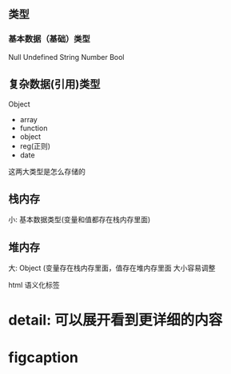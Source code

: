 ## 类型

### 基本数据（基础）类型
Null
Undefined
String
Number
Bool

## 复杂数据(引用)类型

Object
  - array
  - function
  - object
  - reg(正则)
  - date

这两大类型是怎么存储的


## 栈内存
小: 基本数据类型(变量和值都存在栈内存里面)   

## 堆内存
大: Object (变量存在栈内存里面，值存在堆内存里面
大小容易调整


html 语义化标签

# detail:  可以展开看到更详细的内容
# figcaption  